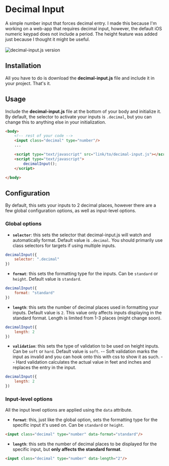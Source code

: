 # Decimal Input

A simple number input that forces decimal entry. I made this because I'm working on a web-app that requires decimal input, however, the default iOS numeric keypad does not include a period. The height feature was added just because I thought it might be useful.\
\
![decimal-input.js version](https://img.shields.io/badge/decimal--input.js-v1.0.0-brightgreen)

## Installation
All you have to do is download the **decimal-input.js** file and include it in your project. That's it.

## Usage
Include the **decimal-input.js** file at the bottom of your body and initialize it. By default, the selector to activate your inputs is `.decimal`, but you can change this to anything else in your initialization.

```html
<body>
    <!-- rest of your code -->
    <input class="decimal" type="number"/>
    ...

    <script type="text/javascript" src="link/to/decimal-input.js"></script>
    <script type="text/javascript">
		decimalInput();
    </script>

</body>
```

## Configuration
By default, this sets your inputs to 2 decimal places, however there are a few global configuration options, as well as input-level options.

### Global options

- **`selector`**: this sets the selector that decimal-input.js will watch and automatically format. Default value is `.decimal`. You should primarily use class selectors for targets if using multiple inputs.
```javascript
decimalInput({
    selector: ".decimal"
})
```

- **`format`**: this sets the formatting type for the inputs. Can be `standard` or `height`. Default value is `standard`.
```javascript
decimalInput({
    format: "standard"
})
```

- **`length`**: this sets the number of decimal places used in formatting your inputs. Default value is `2`. This value only affects inputs displaying in the standard format. Length is limited from 1-3 places (might change soon).
```javascript
decimalInput({
    length: 2
})
```

- **`validation`**: this sets the type of validation to be used on height inputs. Can be `soft` or `hard`. Default value is `soft`.
-- Soft validation marks the input as invalid and you can hook onto this with css to show it as such.
-- Hard validation calculates the actual value in feet and inches and replaces the entry in the input.
```javascript
decimalInput({
    length: 2
})
```

### Input-level options
All the input level options are applied using the `data` attribute.
- **`format`**: this, just like the global option, sets the formatting type for the specific input it's used on. Can be `standard` or `height`.
```html
<input class="decimal" type="number" data-format="standard"/>
```

- **`length`**: this sets the number of decimal places to be displayed for the specific input, but **only affects the standard format**.
```html
<input class="decimal" type="number" data-length="2"/>
```
